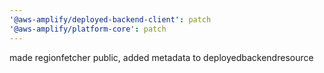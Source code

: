 ```yaml
---
'@aws-amplify/deployed-backend-client': patch
'@aws-amplify/platform-core': patch
---
```


made regionfetcher public, added metadata to deployedbackendresource
